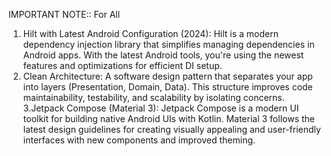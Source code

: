 IMPORTANT NOTE:: For All
1. Hilt with Latest Android Configuration (2024): Hilt is a modern dependency injection library that simplifies managing dependencies in Android apps. With the latest Android tools, you're using the newest features and optimizations for efficient DI setup.
2. Clean Architecture: A software design pattern that separates your app into layers (Presentation, Domain, Data). This structure improves code maintainability, testability, and scalability by isolating concerns.
3.Jetpack Compose (Material 3): Jetpack Compose is a modern UI toolkit for building native Android UIs with Kotlin. Material 3 follows the latest design guidelines for creating visually appealing and user-friendly interfaces with new components and improved theming.
